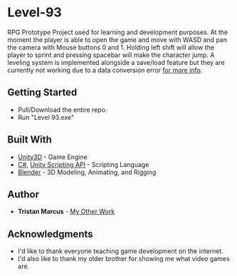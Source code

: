 # Level-93

RPG Prototype Project used for learning and development purposes. At the moment the player is able to open the game and move with WASD and pan the camera with Mouse buttons 0 and 1. Holding left shift will allow the player to sprint and pressing spacebar will make the character jump. A leveling system is implemented alongside a save/load feature but they are currently not working due to a data conversion error [for more info](https://github.com/Tristan-Marcus/Level-93/issues/1).

## Getting Started

-   Pull/Download the entire repo.
-   Run "Level 93.exe"

## Built With

-   [Unity3D](https://unity.com/) - Game Engine
-   [C#](https://docs.microsoft.com/en-us/dotnet/csharp/), [Unity Scripting API](https://docs.unity3d.com/ScriptReference/) - Scripting Language
-   [Blender](https://docs.blender.org/manual/en/latest/) - 3D Modeling, Animating, and Rigging

## Author

-   **Tristan Marcus** - [My Other Work](https://github.com/Tristan-Marcus)

## Acknowledgments

-   I'd like to thank everyone teaching game development on the internet.
-   I'd also like to thank my older brother for showing me what video games are.
